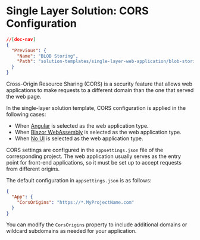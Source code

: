 # Single Layer Solution: CORS Configuration

```json
//[doc-nav]
{
  "Previous": {
    "Name": "BLOB Storing",
    "Path": "solution-templates/single-layer-web-application/blob-storing"
  }
}
```

Cross-Origin Resource Sharing (CORS) is a security feature that allows web applications to make requests to a different domain than the one that served the web page.

In the single-layer solution template, CORS configuration is applied in the following cases:
- When [Angular](web-applications.md#angular) is selected as the web application type.
- When [Blazor WebAssembly](web-applications.md#blazor-webassembly) is selected as the web application type.
- When [No UI](web-applications.md#no-ui) is selected as the web application type.

CORS settings are configured in the `appsettings.json` file of the corresponding project. The web application usually serves as the entry point for front-end applications, so it must be set up to accept requests from different origins.

The default configuration in `appsettings.json` is as follows:

```json
{
  "App": {
    "CorsOrigins": "https://*.MyProjectName.com"
  }
}
```

You can modify the `CorsOrigins` property to include additional domains or wildcard subdomains as needed for your application.